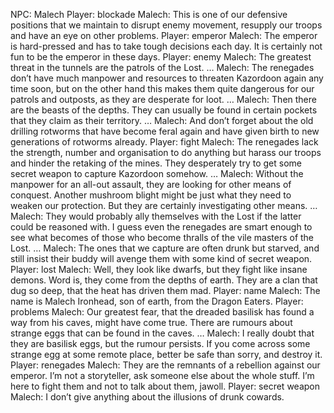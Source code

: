 NPC: Malech
Player: blockade
Malech: This is one of our defensive positions that we maintain to disrupt enemy movement, resupply our troops and have an eye on other problems.
Player: emperor
Malech: The emperor is hard-pressed and has to take tough decisions each day. It is certainly not fun to be the emperor in these days.
Player: enemy
Malech: The greatest threat in the tunnels are the patrols of the Lost. …
Malech: The renegades don’t have much manpower and resources to threaten Kazordoon again any time soon, but on the other hand this makes them quite dangerous for our patrols and outposts, as they are desperate for loot. …
Malech: Then there are the beasts of the depths. They can usually be found in certain pockets that they claim as their territory. …
Malech: And don’t forget about the old drilling rotworms that have become feral again and have given birth to new generations of rotworms already.
Player: fight
Malech: The renegades lack the strength, number and organisation to do anything but harass our troops and hinder the retaking of the mines. They desperately try to get some secret weapon to capture Kazordoon somehow. …
Malech: Without the manpower for an all-out assault, they are looking for other means of conquest. Another mushroom blight might be just what they need to weaken our protection. But they are certainly investigating other means. …
Malech: They would probably ally themselves with the Lost if the latter could be reasoned with. I guess even the renegades are smart enough to see what becomes of those who become thralls of the vile masters of the Lost. …
Malech: The ones that we capture are often drunk but starved, and still insist their buddy will avenge them with some kind of secret weapon.
Player: lost
Malech: Well, they look like dwarfs, but they fight like insane demons. Word is, they come from the depths of earth. They are a clan that dug so deep, that the heat has driven them mad.
Player: name
Malech: The name is Malech Ironhead, son of earth, from the Dragon Eaters.
Player: problems
Malech: Our greatest fear, that the dreaded basilisk has found a way from his caves, might have come true. There are rumours about strange eggs that can be found in the caves. …
Malech: I really doubt that they are basilisk eggs, but the rumour persists. If you come across some strange egg at some remote place, better be safe than sorry, and destroy it.
Player: renegades
Malech: They are the remnants of a rebellion against our emperor. I’m not a storyteller, ask someone else about the whole stuff. I’m here to fight them and not to talk about them, jawoll.
Player: secret weapon
Malech: I don’t give anything about the illusions of drunk cowards.